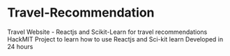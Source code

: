 # Travel-Recommendation
Travel Website - Reactjs and Scikit-Learn for travel recommendations 
HackMIT Project to learn how to use Reactjs and Sci-kit learn
Developed in 24 hours

